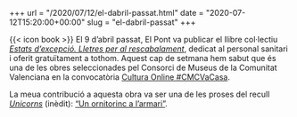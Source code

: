 +++
url = "/2020/07/12/el-dabril-passat.html"
date = "2020-07-12T15:20:00+00:00"
slug = "el-dabril-passat"
+++

{{< icon book >}} El 9 d’abril passat, El Pont va publicar el llibre col·lectiu [*Estats d’excepció. Lletres per al rescabalament*](http://elpontdeleslletres.cat/estatsdexcepcio/), dedicat al personal sanitari i oferit gratuïtament a tothom. Aquest cap de setmana hem sabut que és una de les obres seleccionades pel Consorci de Museus de la Comunitat Valenciana en la convocatòria [Cultura Online #CMCVaCasa](https://www.consorcimuseus.gva.es/centro-del-carmen/convocatorias/convocatoria-cultura-online-cmcvacasa-2/).

La meua contribució a aquesta obra va ser una de les proses del recull [*Unicorns*](/contes/unicorns/) (inèdit): [“Un ornitorinc a l’armari”](/contes/unicorns/unicorns29.html).
